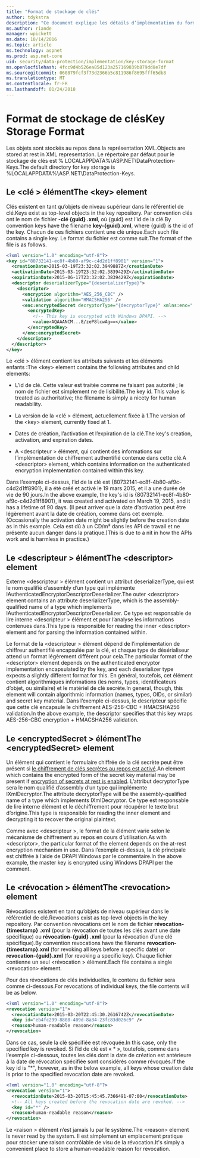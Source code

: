 ```yaml
---
title: "Format de stockage de clés"
author: tdykstra
description: "Ce document explique les détails d’implémentation du format de stockage de clé de protection de données ASP.NET Core."
ms.author: riande
manager: wpickett
ms.date: 10/14/2016
ms.topic: article
ms.technology: aspnet
ms.prod: asp.net-core
uid: security/data-protection/implementation/key-storage-format
ms.openlocfilehash: 4fcc9d4b526ea85d123a257169039b879dd8e7df
ms.sourcegitcommit: 060879fcf3f73d2366b5c811986f8695fff65db8
ms.translationtype: MT
ms.contentlocale: fr-FR
ms.lasthandoff: 01/24/2018
---
```

# <a name="key-storage-format"></a><span data-ttu-id="56aaf-103">Format de stockage de clés</span><span class="sxs-lookup"><span data-stu-id="56aaf-103">Key Storage Format</span></span>

<a name="data-protection-implementation-key-storage-format"></a>

<span data-ttu-id="56aaf-104">Les objets sont stockés au repos dans la représentation XML.</span><span class="sxs-lookup"><span data-stu-id="56aaf-104">Objects are stored at rest in XML representation.</span></span> <span data-ttu-id="56aaf-105">Le répertoire par défaut pour le stockage de clés est % LOCALAPPDATA%\ASP.NET\DataProtection-Keys\.</span><span class="sxs-lookup"><span data-stu-id="56aaf-105">The default directory for key storage is %LOCALAPPDATA%\ASP.NET\DataProtection-Keys\.</span></span>

## <a name="the-key-element"></a><span data-ttu-id="56aaf-106">Le \<clé > élément</span><span class="sxs-lookup"><span data-stu-id="56aaf-106">The \<key> element</span></span>

<span data-ttu-id="56aaf-107">Clés existent en tant qu’objets de niveau supérieur dans le référentiel de clé.</span><span class="sxs-lookup"><span data-stu-id="56aaf-107">Keys exist as top-level objects in the key repository.</span></span> <span data-ttu-id="56aaf-108">Par convention clés ont le nom de fichier **-clé {guid} .xml**, où {guid} est l’id de la clé.</span><span class="sxs-lookup"><span data-stu-id="56aaf-108">By convention keys have the filename **key-{guid}.xml**, where {guid} is the id of the key.</span></span> <span data-ttu-id="56aaf-109">Chacun de ces fichiers contient une clé unique.</span><span class="sxs-lookup"><span data-stu-id="56aaf-109">Each such file contains a single key.</span></span> <span data-ttu-id="56aaf-110">Le format du fichier est comme suit.</span><span class="sxs-lookup"><span data-stu-id="56aaf-110">The format of the file is as follows.</span></span>

```xml
<?xml version="1.0" encoding="utf-8"?>
<key id="80732141-ec8f-4b80-af9c-c4d2d1ff8901" version="1">
  <creationDate>2015-03-19T23:32:02.3949887Z</creationDate>
  <activationDate>2015-03-19T23:32:02.3839429Z</activationDate>
  <expirationDate>2015-06-17T23:32:02.3839429Z</expirationDate>
  <descriptor deserializerType="{deserializerType}">
    <descriptor>
      <encryption algorithm="AES_256_CBC" />
      <validation algorithm="HMACSHA256" />
      <enc:encryptedSecret decryptorType="{decryptorType}" xmlns:enc="...">
        <encryptedKey>
          <!-- This key is encrypted with Windows DPAPI. -->
          <value>AQAAANCM...8/zeP8lcwAg==</value>
        </encryptedKey>
      </enc:encryptedSecret>
    </descriptor>
  </descriptor>
</key>
```

<span data-ttu-id="56aaf-111">Le \<clé > élément contient les attributs suivants et les éléments enfants :</span><span class="sxs-lookup"><span data-stu-id="56aaf-111">The \<key> element contains the following attributes and child elements:</span></span>

* <span data-ttu-id="56aaf-112">L’id de clé. Cette valeur est traitée comme ne faisant pas autorité ; le nom de fichier est simplement ne de lisibilité.</span><span class="sxs-lookup"><span data-stu-id="56aaf-112">The key id. This value is treated as authoritative; the filename is simply a nicety for human readability.</span></span>

* <span data-ttu-id="56aaf-113">La version de la \<clé > élément, actuellement fixée à 1.</span><span class="sxs-lookup"><span data-stu-id="56aaf-113">The version of the \<key> element, currently fixed at 1.</span></span>

* <span data-ttu-id="56aaf-114">Dates de création, l’activation et l’expiration de la clé.</span><span class="sxs-lookup"><span data-stu-id="56aaf-114">The key's creation, activation, and expiration dates.</span></span>

* <span data-ttu-id="56aaf-115">A \<descripteur > élément, qui contient des informations sur l’implémentation de chiffrement authentifié contenue dans cette clé.</span><span class="sxs-lookup"><span data-stu-id="56aaf-115">A \<descriptor> element, which contains information on the authenticated encryption implementation contained within this key.</span></span>

<span data-ttu-id="56aaf-116">Dans l’exemple ci-dessus, l’id de la clé est {80732141-ec8f-4b80-af9c-c4d2d1ff8901}, il a été créé et activé le 19 mars 2015, et il a une durée de vie de 90 jours.</span><span class="sxs-lookup"><span data-stu-id="56aaf-116">In the above example, the key's id is {80732141-ec8f-4b80-af9c-c4d2d1ff8901}, it was created and activated on March 19, 2015, and it has a lifetime of 90 days.</span></span> <span data-ttu-id="56aaf-117">(Il peut arriver que la date d’activation peut être légèrement avant la date de création, comme dans cet exemple.</span><span class="sxs-lookup"><span data-stu-id="56aaf-117">(Occasionally the activation date might be slightly before the creation date as in this example.</span></span> <span data-ttu-id="56aaf-118">Cela est dû à un CD/m² dans les API de travail et ne présente aucun danger dans la pratique.)</span><span class="sxs-lookup"><span data-stu-id="56aaf-118">This is due to a nit in how the APIs work and is harmless in practice.)</span></span>

## <a name="the-descriptor-element"></a><span data-ttu-id="56aaf-119">Le \<descripteur > élément</span><span class="sxs-lookup"><span data-stu-id="56aaf-119">The \<descriptor> element</span></span>

<span data-ttu-id="56aaf-120">Externe \<descripteur > élément contient un attribut deserializerType, qui est le nom qualifié d’assembly d’un type qui implémente IAuthenticatedEncryptorDescriptorDeserializer.</span><span class="sxs-lookup"><span data-stu-id="56aaf-120">The outer \<descriptor> element contains an attribute deserializerType, which is the assembly-qualified name of a type which implements IAuthenticatedEncryptorDescriptorDeserializer.</span></span> <span data-ttu-id="56aaf-121">Ce type est responsable de lire interne \<descripteur > élément et pour l’analyse les informations contenues dans.</span><span class="sxs-lookup"><span data-stu-id="56aaf-121">This type is responsible for reading the inner \<descriptor> element and for parsing the information contained within.</span></span>

<span data-ttu-id="56aaf-122">Le format de la \<descripteur > élément dépend de l’implémentation de chiffreur authentifié encapsulée par la clé, et chaque type de désérialiseur attend un format légèrement différent pour cela.</span><span class="sxs-lookup"><span data-stu-id="56aaf-122">The particular format of the \<descriptor> element depends on the authenticated encryptor implementation encapsulated by the key, and each deserializer type expects a slightly different format for this.</span></span> <span data-ttu-id="56aaf-123">En général, toutefois, cet élément contient algorithmiques informations (les noms, types, identificateurs d’objet, ou similaire) et le matériel de clé secrète.</span><span class="sxs-lookup"><span data-stu-id="56aaf-123">In general, though, this element will contain algorithmic information (names, types, OIDs, or similar) and secret key material.</span></span> <span data-ttu-id="56aaf-124">Dans l’exemple ci-dessus, le descripteur spécifie que cette clé encapsule le chiffrement AES-256-CBC + HMACSHA256 validation.</span><span class="sxs-lookup"><span data-stu-id="56aaf-124">In the above example, the descriptor specifies that this key wraps AES-256-CBC encryption + HMACSHA256 validation.</span></span>

## <a name="the-encryptedsecret-element"></a><span data-ttu-id="56aaf-125">Le \<encryptedSecret > élément</span><span class="sxs-lookup"><span data-stu-id="56aaf-125">The \<encryptedSecret> element</span></span>

<span data-ttu-id="56aaf-126">Un <encryptedSecret> élément qui contient le formulaire chiffrée de la clé secrète peut être présent si [le chiffrement de clés secrètes au repos est activé](key-encryption-at-rest.md#data-protection-implementation-key-encryption-at-rest).</span><span class="sxs-lookup"><span data-stu-id="56aaf-126">An <encryptedSecret> element which contains the encrypted form of the secret key material may be present if [encryption of secrets at rest is enabled](key-encryption-at-rest.md#data-protection-implementation-key-encryption-at-rest).</span></span> <span data-ttu-id="56aaf-127">L’attribut decryptorType sera le nom qualifié d’assembly d’un type qui implémente IXmlDecryptor.</span><span class="sxs-lookup"><span data-stu-id="56aaf-127">The attribute decryptorType will be the assembly-qualified name of a type which implements IXmlDecryptor.</span></span> <span data-ttu-id="56aaf-128">Ce type est responsable de lire interne <encryptedKey> élément et le déchiffrement pour récupérer le texte brut d’origine.</span><span class="sxs-lookup"><span data-stu-id="56aaf-128">This type is responsible for reading the inner <encryptedKey> element and decrypting it to recover the original plaintext.</span></span>

<span data-ttu-id="56aaf-129">Comme avec \<descripteur >, le format de la <encryptedSecret> élément varie selon le mécanisme de chiffrement au repos en cours d’utilisation.</span><span class="sxs-lookup"><span data-stu-id="56aaf-129">As with \<descriptor>, the particular format of the <encryptedSecret> element depends on the at-rest encryption mechanism in use.</span></span> <span data-ttu-id="56aaf-130">Dans l’exemple ci-dessus, la clé principale est chiffrée à l’aide de DPAPI Windows par le commentaire.</span><span class="sxs-lookup"><span data-stu-id="56aaf-130">In the above example, the master key is encrypted using Windows DPAPI per the comment.</span></span>

## <a name="the-revocation-element"></a><span data-ttu-id="56aaf-131">Le \<révocation > élément</span><span class="sxs-lookup"><span data-stu-id="56aaf-131">The \<revocation> element</span></span>

<span data-ttu-id="56aaf-132">Révocations existent en tant qu’objets de niveau supérieur dans le référentiel de clé.</span><span class="sxs-lookup"><span data-stu-id="56aaf-132">Revocations exist as top-level objects in the key repository.</span></span> <span data-ttu-id="56aaf-133">Par convention révocations ont le nom de fichier **révocation-{timestamp} .xml** (pour la révocation de toutes les clés avant une date spécifique) ou **révocation-{guid} .xml** (pour la révocation d’une clé spécifique).</span><span class="sxs-lookup"><span data-stu-id="56aaf-133">By convention revocations have the filename **revocation-{timestamp}.xml** (for revoking all keys before a specific date) or **revocation-{guid}.xml** (for revoking a specific key).</span></span> <span data-ttu-id="56aaf-134">Chaque fichier contienne un seul \<révocation > élément.</span><span class="sxs-lookup"><span data-stu-id="56aaf-134">Each file contains a single \<revocation> element.</span></span>

<span data-ttu-id="56aaf-135">Pour des révocations de clés individuelles, le contenu du fichier sera comme ci-dessous.</span><span class="sxs-lookup"><span data-stu-id="56aaf-135">For revocations of individual keys, the file contents will be as below.</span></span>

```xml
<?xml version="1.0" encoding="utf-8"?>
<revocation version="1">
  <revocationDate>2015-03-20T22:45:30.2616742Z</revocationDate>
  <key id="eb4fc299-8808-409d-8a34-23fc83d026c9" />
  <reason>human-readable reason</reason>
</revocation>
```

<span data-ttu-id="56aaf-136">Dans ce cas, seule la clé spécifiée est révoquée.</span><span class="sxs-lookup"><span data-stu-id="56aaf-136">In this case, only the specified key is revoked.</span></span> <span data-ttu-id="56aaf-137">Si l’id de clé est « \* », toutefois, comme dans l’exemple ci-dessous, toutes les clés dont la date de création est antérieure à la date de révocation spécifiée sont considérés comme révoqués.</span><span class="sxs-lookup"><span data-stu-id="56aaf-137">If the key id is "\*", however, as in the below example, all keys whose creation date is prior to the specified revocation date are revoked.</span></span>

```xml
<?xml version="1.0" encoding="utf-8"?>
<revocation version="1">
  <revocationDate>2015-03-20T15:45:45.7366491-07:00</revocationDate>
  <!-- All keys created before the revocation date are revoked. -->
  <key id="*" />
  <reason>human-readable reason</reason>
</revocation>
```

<span data-ttu-id="56aaf-138">Le \<raison > élément n’est jamais lu par le système.</span><span class="sxs-lookup"><span data-stu-id="56aaf-138">The \<reason> element is never read by the system.</span></span> <span data-ttu-id="56aaf-139">Il est simplement un emplacement pratique pour stocker une raison contrôlable de visu de la révocation.</span><span class="sxs-lookup"><span data-stu-id="56aaf-139">It's simply a convenient place to store a human-readable reason for revocation.</span></span>
